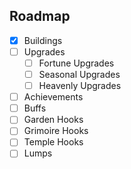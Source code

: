 ## Roadmap

- [x] Buildings
- [ ] Upgrades
  - [ ] Fortune Upgrades
  - [ ] Seasonal Upgrades
  - [ ] Heavenly Upgrades
- [ ] Achievements
- [ ] Buffs
- [ ] Garden Hooks
- [ ] Grimoire Hooks <!-- Maybe? -->
- [ ] Temple Hooks <!-- Maybe? -->
- [ ] Lumps
  <!-- More? -->